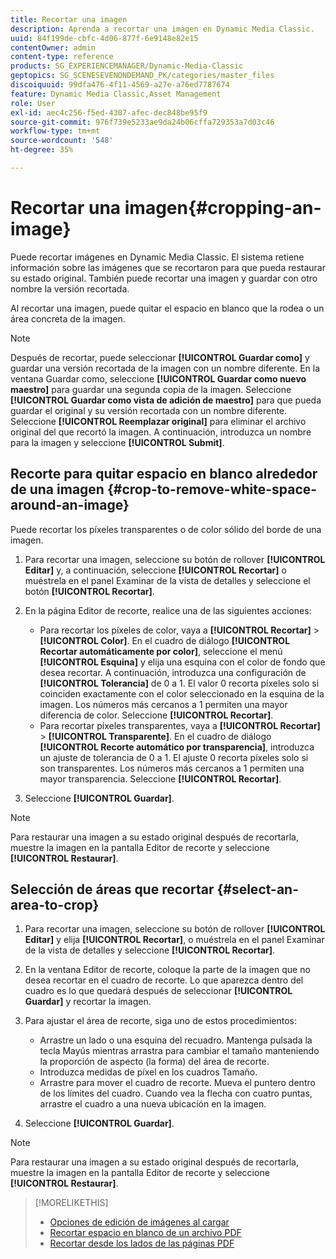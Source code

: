 ```yaml
---
title: Recortar una imagen
description: Aprenda a recortar una imagen en Dynamic Media Classic.
uuid: 84f199de-cbfc-4d06-877f-6e9148e82e15
contentOwner: admin
content-type: reference
products: SG_EXPERIENCEMANAGER/Dynamic-Media-Classic
geptopics: SG_SCENESEVENONDEMAND_PK/categories/master_files
discoiquuid: 99dfa476-4f11-4569-a27e-a76ed7787674
feature: Dynamic Media Classic,Asset Management
role: User
exl-id: aec4c256-f5ed-4307-afec-dec848be95f9
source-git-commit: 976f739e5233ae9da24b06cffa729353a7d03c46
workflow-type: tm+mt
source-wordcount: '548'
ht-degree: 35%

---
```


# Recortar una imagen{#cropping-an-image}

Puede recortar imágenes en Dynamic Media Classic. El sistema retiene información sobre las imágenes que se recortaron para que pueda restaurar su estado original. También puede recortar una imagen y guardar con otro nombre la versión recortada.

Al recortar una imagen, puede quitar el espacio en blanco que la rodea o un área concreta de la imagen.

>[!NOTE]
>
>Después de recortar, puede seleccionar **[!UICONTROL Guardar como]** y guardar una versión recortada de la imagen con un nombre diferente. En la ventana Guardar como, seleccione **[!UICONTROL Guardar como nuevo maestro]** para guardar una segunda copia de la imagen. Seleccione **[!UICONTROL Guardar como vista de adición de maestro]** para que pueda guardar el original y su versión recortada con un nombre diferente. Seleccione **[!UICONTROL Reemplazar original]** para eliminar el archivo original del que recortó la imagen. A continuación, introduzca un nombre para la imagen y seleccione **[!UICONTROL Submit]**.

## Recorte para quitar espacio en blanco alrededor de una imagen {#crop-to-remove-white-space-around-an-image}

Puede recortar los píxeles transparentes o de color sólido del borde de una imagen.

1. Para recortar una imagen, seleccione su botón de rollover **[!UICONTROL Editar]** y, a continuación, seleccione **[!UICONTROL Recortar]** o muéstrela en el panel Examinar de la vista de detalles y seleccione el botón **[!UICONTROL Recortar]**.
1. En la página Editor de recorte, realice una de las siguientes acciones:

   * Para recortar los píxeles de color, vaya a **[!UICONTROL Recortar]** > **[!UICONTROL Color]**. En el cuadro de diálogo **[!UICONTROL Recortar automáticamente por color]**, seleccione el menú **[!UICONTROL Esquina]** y elija una esquina con el color de fondo que desea recortar. A continuación, introduzca una configuración de **[!UICONTROL Tolerancia]** de 0 a 1. El valor 0 recorta píxeles solo si coinciden exactamente con el color seleccionado en la esquina de la imagen. Los números más cercanos a 1 permiten una mayor diferencia de color. Seleccione **[!UICONTROL Recortar]**.
   * Para recortar píxeles transparentes, vaya a **[!UICONTROL Recortar]** > **[!UICONTROL Transparente]**. En el cuadro de diálogo **[!UICONTROL Recorte automático por transparencia]**, introduzca un ajuste de tolerancia de 0 a 1. El ajuste 0 recorta píxeles solo si son transparentes. Los números más cercanos a 1 permiten una mayor transparencia. Seleccione **[!UICONTROL Recortar]**.

1. Seleccione **[!UICONTROL Guardar]**.

>[!NOTE]
>
>Para restaurar una imagen a su estado original después de recortarla, muestre la imagen en la pantalla Editor de recorte y seleccione **[!UICONTROL Restaurar]**.

## Selección de áreas que recortar {#select-an-area-to-crop}

1. Para recortar una imagen, seleccione su botón de rollover **[!UICONTROL Editar]** y elija **[!UICONTROL Recortar]**, o muéstrela en el panel Examinar de la vista de detalles y seleccione **[!UICONTROL Recortar]**.

1. En la ventana Editor de recorte, coloque la parte de la imagen que no desea recortar en el cuadro de recorte. Lo que aparezca dentro del cuadro es lo que quedará después de seleccionar **[!UICONTROL Guardar]** y recortar la imagen.
1. Para ajustar el área de recorte, siga uno de estos procedimientos:

   * Arrastre un lado o una esquina del recuadro. Mantenga pulsada la tecla Mayús mientras arrastra para cambiar el tamaño manteniendo la proporción de aspecto (la forma) del área de recorte.
   * Introduzca medidas de píxel en los cuadros Tamaño.
   * Arrastre para mover el cuadro de recorte. Mueva el puntero dentro de los límites del cuadro. Cuando vea la flecha con cuatro puntas, arrastre el cuadro a una nueva ubicación en la imagen.

1. Seleccione **[!UICONTROL Guardar]**.

>[!NOTE]
>
>Para restaurar una imagen a su estado original después de recortarla, muestre la imagen en la pantalla Editor de recorte y seleccione **[!UICONTROL Restaurar]**.

>[!MORELIKETHIS]
>
>* [Opciones de edición de imágenes al cargar](image-editing-options-upload.md#image-editing-options-at-upload)
>* [Recortar espacio en blanco de un archivo PDF](pdfs.md#cropping_white_space_from_a_pdf_file)
>* [Recortar desde los lados de las páginas PDF](pdfs.md#cropping_from_the_sides_of_pdf_pages)

